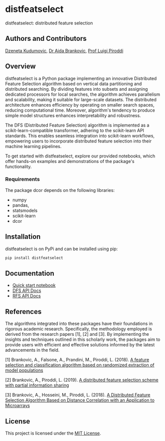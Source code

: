# distfeatselect
distfeatselect: distributed feature selection

## Authors and Contributors
[Dzeneta Kudumovic](https://github.com/dkudumovic1), [Dr Aida Brankovic](https://github.com/aibrank), [Prof Luigi Piroddi](https://www.deib.polimi.it/eng/people/details/318548#:~:text=Born%20in%20London%20in%201966,D)

## Overview
distfeatselect is a Python package implementing an innovative Distributed Feature Selection algorithm based on vertical data partitioning and distributed searching. By dividing features into subsets and assigning dedicated processors for local searches, the algorithm achieves parallelism and scalability, making it suitable for large-scale datasets. The distributed architecture enhances efficiency by operating on smaller search spaces, reducing computational time. Moreover, algorithm's tendency to produce simple model structures enhances interpretability and robustness. 

The DFS (Distributed Feature Selection) algorithm is implemented as a scikit-learn-compatible transformer, adhering to the scikit-learn API standards. This enables seamless integration into scikit-learn workflows, empowering users to incorporate distributed feature selection into their machine learning pipelines.

To get started with distfeatselect, explore our provided notebooks, which offer hands-on examples and demonstrations of the package's functionality.

### Requirements
The package dcor depends on the following libraries:
- numpy
- pandas,
- statsmodels
- scikit-learn
- dcor

## Installation
distfeatselect is on PyPi and can be installed using pip:
```bash
pip install distfeatselect
```

## Documentation
- [Quick start notebook](https://dkudumovic1.github.io/distfeatselect/quick_start.html)
- [DFS API Docs](https://dkudumovic1.github.io/distfeatselect/dfs.html)
- [RFS API Docs](https://dkudumovic1.github.io/distfeatselect/rfs.html)
  
## References
The algorithms integrated into these packages have their foundations in rigorous academic research. Specifically, the methodology employed is derived from the research papers [1], [2] and [3]. By implementing the insights and techniques outlined in this scholarly work, the packages aim to provide users with efficient and effective solutions informed by the latest advancements in the field.

[1] Brankovic, A., Falsone, A., Prandini, M., Piroddi, L. (2018). [A feature selection and classification algorithm based on randomized extraction of model populations](https://ieeexplore.ieee.org/document/7890437)

[2] Brankovic, A., Piroddi, L. (2019). [A distributed feature selection scheme with partial information sharing](https://link.springer.com/article/10.1007/s10994-019-05809-y)

[3] Brankovic, A., Hosseini, M., Piroddi, L. (2018). [A Distributed Feature Selection Algorithm Based on Distance Correlation with an Application to Microarrays](https://ieeexplore.ieee.org/abstract/document/8356595)

## License
This project is licensed under the [MIT License](LICENSE).
